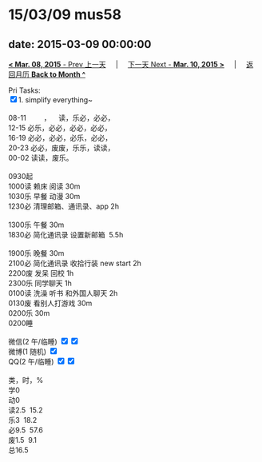 # 15/03/09 mus58

date: 2015-03-09 00:00:00
---
[**< Mar. 08, 2015** - Prev 上一天](/lifelogs/2015/03/d08.md) &nbsp; &nbsp; | &nbsp; &nbsp; [下一天 Next - **Mar. 10, 2015 >**](/lifelogs/2015/03/d10.md) &nbsp; &nbsp; |  &nbsp; &nbsp; [返回月历 **Back to Month ^**](/lifelogs/2015/03/index.md)
<br/><div>Pri Tasks:<br/><input type="checkbox" checked="true"/>1. simplify everything~<div><br/></div>08-11         ，    读，乐必，必必，<br/>12-15 必乐，必必，必必，必必，<br/>16-19 必必，必必，必乐，必必，<br/>20-23 必必，废废，乐乐，读读，</div><div>00-02 读读，废乐。<br/><div><br/></div>0930起<br/>1000读 赖床 阅读 30m<br/>1030乐 早餐 动漫 30m<br/>1230必 清理邮箱、通讯录、app 2h<div><br/></div>1300乐 午餐 30m<br/><div>1830必 简化通讯录 设置新邮箱  5.5h</div><div><br/></div><div>1900乐 晚餐 30m</div><div>2100必 简化通讯录 收拾行装 new start 2h</div><div>2200废 发呆 回校 1h</div><div>2300乐 同学聊天 1h</div><div>0100读 洗澡 听书 和外国人聊天 2h</div><div>0130废 看别人打游戏 30m</div><div>0200乐 30m</div>0200睡<br/><div><br/></div></div><div>微信(2 午/临睡) <input type="checkbox" checked="true"/><input type="checkbox" checked="true"/><br/>微博(1 随机) <input type="checkbox" checked="true"/><br/>QQ(2 午/临睡) <input type="checkbox" checked="true"/><input type="checkbox" checked="true"/><br/><div><br/></div>类，时，%<br/>学0<br/>动0<br/>读2.5  15.2<br/>乐3  18.2<br/>必9.5  57.6<br/>废1.5  9.1<br/>总16.5</div>
